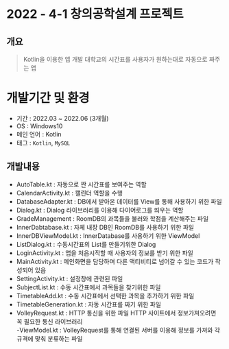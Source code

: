 # 2022 - 4-1 창의공학설계 프로젝트

## 개요
> Kotlin을 이용한 앱 개발 
> 대학교의 시간표를 사용자가 원하는대로 자동으로 짜주는 앱

# 개발기간 및 환경
- 기간 : 2022.03 ~ 2022.06 (3개월)
- OS : Windows10
- 메인 언어 : Kotlin
- 태그 : ```Kotlin```, ```MySQL```

## 개발내용
- AutoTable.kt : 자동으로 짠 시간표를 보여주는 역할  
- CalendarActivity.kt : 캘린더 역할을 수행  
- DatabaseAdapter.kt : DB에서 받아온 데이터를 View를 통해 사용하기 위한 파일  
- Dialog.kt : Dialog 라이브러리를 이용해 다이어로그를 띄우는 역할  
- GradeManagement : RoomDB의 과목들을 불러와 학점을 계산해주는 파일  
- InnerDabtabase.kt : 자체 내장 DB인 RoomDB를 사용하기 위한 파일  
- InnerDBViewModel.kt : InnerDatabase를 사용하기 위한 ViewModel  
- ListDialog.kt : 수동시간표의 List를 만들기위한 Dialog  
- LoginActivity.kt : 앱을 처음시작할 때 사용자의 정보를 받기 위한 파일  
- MainActivity.kt : 메인화면을 담당하며 다른 액티비티로 넘어갈 수 있는 코드가 작성되어 있음  
- SettingActivity.kt : 설정창에 관련된 파일  
- SubjectList.kt : 수동 시간표에서 과목들을 찾기위한 파일  
- TimetableAdd.kt : 수동 시간표에서 선택한 과목을 추가하기 위한 파일  
- TimetableGeneration.kt : 자동 시간표를 짜기 위한 파일  
- VolleyRequest.kt : HTTP 통신을 위한 파일 HTTP 사이트에서 정보가져오려면 꼭 필요한 통신 라이브러리  
-ViewModel.kt : VolleyRequest를 통해 연결된 서버를 이용해 정보를 가져와 각 규격에 맞춰 분류하는 파일  
